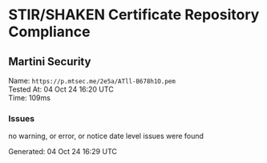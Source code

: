 # STIR/SHAKEN Certificate Repository Compliance

## Martini Security

Name: `https://p.mtsec.me/2e5a/ATll-B678h1O.pem`\
Tested At: 04 Oct 24 16:20 UTC\
Time: 109ms

### Issues

no warning, or error, or notice date level issues were found

Generated: 04 Oct 24 16:29 UTC
